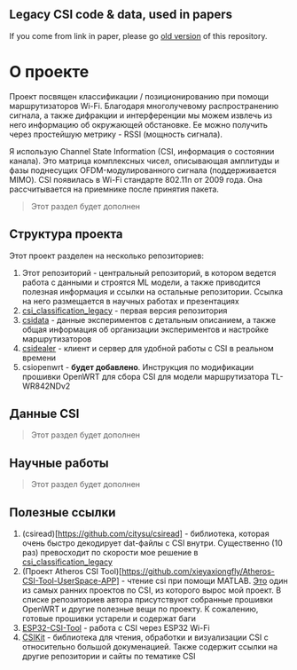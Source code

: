 ## Legacy CSI code & data, used in papers
If you come from link in paper, please go [old version](https://github.com/maksimio/csi_classification_legacy) of this repository.

# О проекте
Проект посвящен классификации / позиционированию при помощи маршрутизаторов Wi-Fi. Благодаря многолучевому распространению сигнала, а также дифракции и интерференции мы можем извлечь из него информацию об окружающей обстановке. Ее можно получить через простейшую метрику - RSSI (мощность сигнала).

Я использую Channel State Information (CSI, информация о состоянии канала). Это матрица комплексных чисел, описывающая амплитуды и фазы поднесущих OFDM-модулированного сигнала (поддерживается MIMO). CSI появилась в Wi-Fi стандарте 802.11n от 2009 года. Она рассчитывается на приемнике после принятия пакета.

> Этот раздел будет дополнен

## Структура проекта
Этот проект разделен на несколько репозиториев:
1. Этот репозиторий - центральный репозиторий, в котором ведется работа с данными и строятся ML модели, а также приводится полезная информация и ссылки на остальные репозитории. Ссылка на него размещается в научных работах и презентациях
2. [csi_classification_legacy](https://github.com/maksimio/csi_classification_legacy) - первая версия репозитория
3. [csidata](https://github.com/maksimio/csidata) - данные экспериментов с детальным описанием, а также общая информация об организации экспериментов и настройке маршрутизаторов
4. [csidealer](https://github.com/maksimio/csidealer) - клиент и сервер для удобной работы с CSI в реальном времени
5. csiopenwrt - __будет добавлено__. Инструкция по модификации прошивки OpenWRT для сбора CSI для модели маршрутизатора TL-WR842NDv2

## Данные CSI
> Этот раздел будет дополнен

## Научные работы
> Этот раздел будет дополнен

## Полезные ссылки
1. (csiread)[https://github.com/citysu/csiread] - библиотека, которая очень быстро декодирует dat-файлы с CSI внутри. Существенно (10 раз) превосходит по скорости мое решение в [csi_classification_legacy](https://github.com/maksimio/csi_classification_legacy)
2. (Проект Atheros CSI Tool)[https://github.com/xieyaxiongfly/Atheros-CSI-Tool-UserSpace-APP] - чтение csi при помощи MATLAB. [Это](https://wands.sg/research/wifi/AtherosCSI/) один из самых ранних проектов по CSI, из которого вырос мой проект. В списке репозиториев автора присутствуют собранные прошивки OpenWRT и другие полезные вещи по проекту. К сожалению, готовые прошивки устарели и содержат баги
3.  [ESP32-CSI-Tool](https://github.com/StevenMHernandez/ESP32-CSI-Tool) - работа с CSI через ESP32 Wi-Fi
4. [CSIKit](https://github.com/Gi-z/CSIKit) - библиотека для чтения, обработки и визуализации CSI с относительно большой докуменацией. Также содержит ссылки на другие репозитории и сайты по тематике CSI
